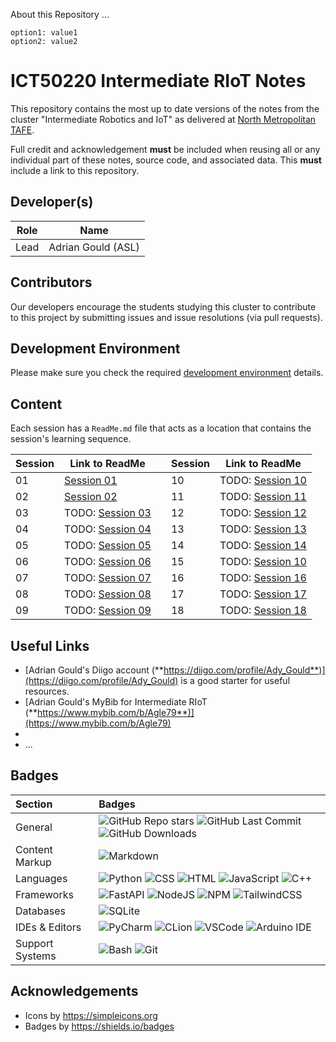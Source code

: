 About this Repository
...


```table-of-contents
option1: value1
option2: value2
```

# ICT50220 Intermediate RIoT Notes

This repository contains the most up to date versions of the notes from the cluster "Intermediate Robotics and IoT" as delivered at [North Metropolitan TAFE](https://northmetrotafe.wa.edu.au).

Full credit and acknowledgement **must** be included when reusing all or any individual part of these notes, source code, and associated data. This **must** include a link to this repository.

## Developer(s)

| Role | Name |
| ---- | ---- |
| Lead | Adrian Gould (ASL)     |

## Contributors

Our developers encourage the students studying this cluster to contribute to this project by submitting issues and issue resolutions (via pull requests).

## Development Environment

Please make sure you check the required [development environment](S01-Development-Environments.md) details.

## Content

Each session has a `ReadMe.md` file that acts as a location that contains the session's learning sequence.

| Session | Link to ReadMe                           |     | Session | Link to ReadMe                           |
| ------- | ---------------------------------------- | --- | ------- | ---------------------------------------- |
| 01      | [Session 01](Session-01/ReadMe.md)       |     | 10      | TODO: [Session 10](Session-10/ReadMe.md) |
| 02      | [Session 02](Session-02/ReadMe)          |     | 11      | TODO: [Session 11](Session-11/ReadMe.md) |
| 03      | TODO: [Session 03](Session-03/ReadMe.md) |     | 12      | TODO: [Session 12](Session-12/ReadMe.md) |
| 04      | TODO: [Session 04](Session-04/ReadMe.md) |     | 13      | TODO: [Session 13](Session-13/ReadMe.md) |
| 05      | TODO: [Session 05](Session-05/ReadMe.md) |     | 14      | TODO: [Session 14](Session-14/ReadMe.md) |
| 06      | TODO: [Session 06](Session-06/ReadMe.md) |     | 15      | TODO: [Session 10](Session-10/ReadMe.md) |
| 07      | TODO: [Session 07](Session-07/ReadMe.md) |     | 16      | TODO: [Session 16](Session-16/ReadMe.md) |
| 08      | TODO: [Session 08](Session-08/ReadMe.md) |     | 17      | TODO: [Session 17](Session-17/ReadMe.md) |
| 09      | TODO: [Session 09](Session-09/ReadMe.md) |     | 18      | TODO: [Session 18](Session-18/ReadMe.md) |


## Useful Links

- [Adrian Gould's Diigo account (**https://diigo.com/profile/Ady_Gould**)](https://diigo.com/profile/Ady_Gould) is a good starter for useful resources.
- [Adrian Gould's MyBib for Intermediate RIoT (**https://www.mybib.com/b/Agle79**)](https://www.mybib.com/b/Agle79)
- 
- ...

## Badges

| Section         | Badges                                                                                                                                                                                                                                                                                                                                                                                                                                                                                                                            |
| :-------------- | :-------------------------------------------------------------------------------------------------------------------------------------------------------------------------------------------------------------------------------------------------------------------------------------------------------------------------------------------------------------------------------------------------------------------------------------------------------------------------------------------------------------------------------- |
| General         | ![GitHub Repo stars](https://img.shields.io/github/stars/AdyGCode/ICT50220-InterRIoT-Notes?style=for-the-badge) ![GitHub Last Commit](https://img.shields.io/github/last-commit/AdyGCode/ICT50220-InterRIoT-Notes?style=for-the-badge) ![GitHub Downloads](https://img.shields.io/github/downloads/AdyGCode/ICT50220-InterRIoT-Notes/total?style=for-the-badge)                                                                                                                                                                   |
| Content Markup  | ![Markdown](https://img.shields.io/badge/markdown-000000.svg?style=for-the-badge&logo=markdown&logoColor=white)                                                                                                                                                                                                                                                                                                                                                                                                                   |
| Languages       | ![Python](https://img.shields.io/badge/python-000000?style=for-the-badge&logo=python&logoColor=#3776AB) ![CSS](https://img.shields.io/badge/css3-000000?style=for-the-badge&logo=css3&logoColor=1572B6) ![HTML](https://img.shields.io/badge/html5-000000?style=for-the-badge&logo=html5&logoColor=E34F26) ![JavaScript](https://img.shields.io/badge/javascript-000000?style=for-the-badge&logo=javascript&logoColor=F7DF1E) ![C++](https://img.shields.io/badge/c++-000000?style=for-the-badge&logo=cplusplus&logoColor=F7DF1E) |
| Frameworks      | ![FastAPI](https://img.shields.io/badge/FASTAPI-009688?style=for-the-badge&logo=fastapi&logoColor=ffffff) ![NodeJS](https://img.shields.io/badge/node.js-5FA04E?style=for-the-badge&logo=nodedotjs&logoColor=ffffff) ![NPM](https://img.shields.io/badge/npm-CB3837?style=for-the-badge&logo=npm&logoColor=ffffff) ![TailwindCSS](https://img.shields.io/badge/tailwindcss-06B6D4?style=for-the-badge&logo=tailwindcss&logoColor=ffffff)                                                                                          |
| Databases       | ![SQLite](https://img.shields.io/badge/SQLite-003B57?style=for-the-badge&logo=sqlite&logoColor=ffffff)                                                                                                                                                                                                                                                                                                                                                                                                                            |
| IDEs & Editors  | ![PyCharm](https://img.shields.io/badge/pycharm-000000?style=for-the-badge&logo=pycharm&logoColor=ffffff) ![CLion](https://img.shields.io/badge/clion-000000?style=for-the-badge&logo=clion&logoColor=ffffff) ![VSCode](https://img.shields.io/badge/vscode-000000?style=for-the-badge&logo=vscode&logoColor=ffffff) ![Arduino IDE](https://img.shields.io/badge/ardunio-000000?style=for-the-badge&logo=arduino&logoColor=ffffff)                                                                                                |
| Support Systems | ![Bash](https://img.shields.io/badge/bash-4EAA25?style=for-the-badge&logo=gnubash&logoColor=ffffff) ![Git](https://img.shields.io/badge/git-F05032?style=for-the-badge&logo=git&logoColor=ffffff)                                                                                                                                                                                                                                                                                                                                 |



## Acknowledgements

- Icons by https://simpleicons.org
- Badges by https://shields.io/badges





